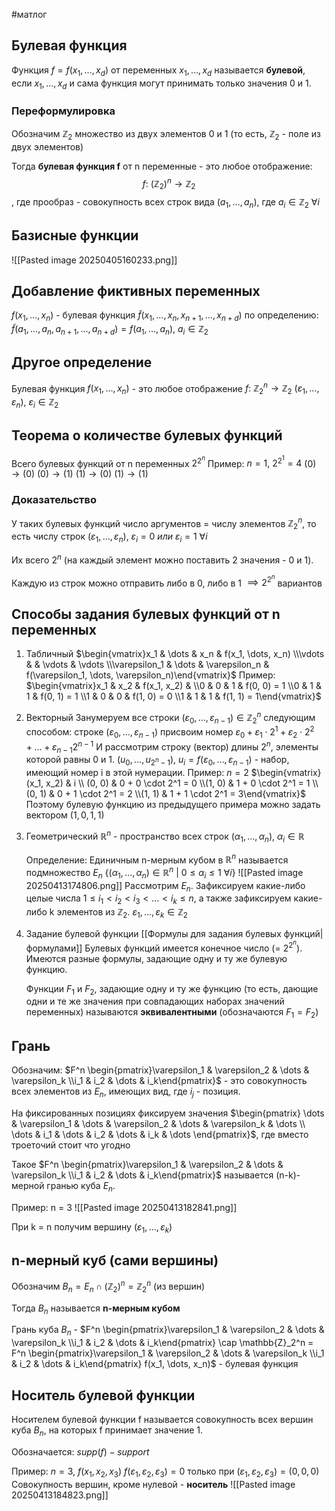 #матлог 
## Булевая функция
Функция $f = f(x_1, \dots, x_d)$ от переменных $x_1, \dots, x_d$ называется **булевой**, если $x_1, \dots, x_d$ и сама функция могут принимать только значения 0 и 1.

### Переформулировка
Обозначим $\mathbb{Z}_{2}$ множество из двух элементов 0 и 1 (то есть, $\mathbb{Z}_2$ - поле из двух элементов)

Тогда **булевая функция f** от n переменные - это любое отображение: $$f: \ (\mathbb{Z}_2)^n \to \mathbb{Z}_2$$, где прообраз - совокупность всех строк вида $(a_1, \dots, a_n)$, где $a_i \in \mathbb{Z}_2 \ \forall i$

## Базисные функции
![[Pasted image 20250405160233.png]]

## Добавление фиктивных переменных
$f(x_1, \dots, x_n)$ - булевая функция
$\tilde{f}(x_1, \dots, x_n, x_{n + 1}, \dots, x_{n + d})$ по определению:
	$\tilde{f}(a_1, \dots, a_n, a_{n + 1}, \dots, a_{n + d}) = f(a_1, \dots, a_n), \ a_i \in \mathbb{Z}_2$

## Другое определение
Булевая функция $f(x_1, \dots, x_n)$ - это любое отображение $f: \ \mathbb{Z}_2^n \to \mathbb{Z}_2 \ (\varepsilon_1, \dots, \varepsilon_n), \ \varepsilon_i \in \mathbb{Z}_2$

## Теорема о количестве булевых функций
Всего булевых функций от n переменных $2^{2^n}$
Пример: $n = 1, \ 2^{2^1} = 4$
$(0) \to (0)$
$(0) \to (1)$
$(1) \to (0)$
$(1) \to (1)$

### Доказательство
У таких булевых функций число аргументов = числу элементов $\mathbb{Z}_2^n$, то есть числу строк $(\varepsilon_1, \dots, \varepsilon_n), \ \varepsilon_i = 0 \ или \ \varepsilon_i = 1 \ \forall i$

Их всего $2^n$ (на каждый элемент можно поставить 2 значения - 0 и 1).

Каждую из строк можно отправить либо в 0, либо в 1 $\implies 2^{2^n}$ вариантов

## Способы задания булевых функций от n переменных
1) Табличный
	$\begin{vmatrix}x_1 & \dots & x_n & f(x_1, \dots, x_n) \\\vdots &  & \vdots & \vdots \\\varepsilon_1 & \dots & \varepsilon_n & f(\varepsilon_1, \dots, \varepsilon_n)\end{vmatrix}$
	Пример:
	$\begin{vmatrix}x_1 & x_2 & f(x_1, x_2) &  \\0 & 0 & 1 & f(0, 0) = 1 \\0 & 1 & 1 & f(0, 1) = 1 \\1 & 0 & 0 & f(1, 0) = 0 \\1 & 1 & 1 & f(1, 1) = 1\end{vmatrix}$
2) Векторный
	Занумеруем все строки $(\varepsilon_0, \dots, \varepsilon_{n - 1}) \in \mathbb{Z}_2^n$ следующим способом: строке $(\varepsilon_0, \dots, \varepsilon_{n - 1})$ присвоим номер $\varepsilon_0 + \varepsilon_1 \cdot 2^1 + \varepsilon_2 \cdot 2^2 + \dots + \varepsilon_{n - 1}2^{n - 1}$
	И рассмотрим строку (вектор) длины $2^n$, элементы которой равны 0 и 1. $(u_0, \dots, u_{2^n - 1}), \ u_i = f(\varepsilon_0, \dots, \varepsilon_{n - 1})$ - набор, имеющий номер i в этой нумерации.
	Пример: $n = 2$
	$\begin{vmatrix}(x_1, x_2) & i \\ (0, 0) & 0 + 0 \cdot 2^1 = 0 \\(1, 0) & 1 + 0 \cdot 2^1 = 1 \\(0, 1) & 0 + 1 \cdot 2^1 = 2 \\(1, 1) & 1 + 1 \cdot 2^1 = 3\end{vmatrix}$
	Поэтому булевую функцию из предыдущего примера можно задать вектором $(1, 0, 1, 1)$
3) Геометрический
	$\mathbb{R}^n$ - пространство всех строк $(\alpha_1, \dots, \alpha_n), \ \alpha_i \in \mathbb{R}$
	
	Определение:
	Единичным n-мерным кубом в $\mathbb{R}^n$ называется подмножество $E_n \ \{ (\alpha_1, \dots, \alpha_n) \in \mathbb{R}^n \ | \ 0 \leq \alpha_i \leq 1 \ \forall i \}$
	![[Pasted image 20250413174806.png]]
	Рассмотрим $E_n$. Зафиксируем какие-либо целые числа $1 \leq i_1 < i_2 < i_3 < \dots < i_k \leq n$, а также зафиксируем какие-либо k элементов из $\mathbb{Z}_2$. $\varepsilon_1, \dots, \varepsilon_k \in \mathbb{Z}_2$
4) Задание булевой функции [[Формулы для задания булевых функций|формулами]]
	Булевых функций имеется конечное число (= $2^{2^n}$). Имеются разные формулы, задающие одну и ту же булевую функцию. 
	
	Функции $F_1$ и $F_2$, задающие одну и ту же функцию (то есть, дающие одни и те же значения при совпадающих наборах значений переменных) называются **эквивалентными** (обозначаются $F_1 = F_2$)
## Грань
Обозначим: $F^n \begin{pmatrix}\varepsilon_1 & \varepsilon_2 & \dots & \varepsilon_k \\i_1 & i_2 & \dots & i_k\end{pmatrix}$ - это совокупность всех элементов из $E_n$, имеющих вид, где $i_j$ - позиция.

На фиксированных позициях фиксируем значения $\begin{pmatrix} \dots & \varepsilon_1 & \dots & \varepsilon_2 & \dots & \varepsilon_k & \dots \\ \dots & i_1 & \dots & i_2 & \dots & i_k & \dots \end{pmatrix}$, где вместо троеточий стоит что угодно

Такое $F^n \begin{pmatrix}\varepsilon_1 & \varepsilon_2 & \dots & \varepsilon_k \\i_1 & i_2 & \dots & i_k\end{pmatrix}$ называется (n-k)-мерной гранью куба $E_n$.

Пример: n = 3
![[Pasted image 20250413182841.png]]

При k = n получим вершину $(\varepsilon_1, \dots, \varepsilon_k)$

## n-мерный куб (сами вершины)
Обозначим $B_n = E_n \cap (\mathbb{Z}_2)^n = \mathbb{Z}_2^n$ (из вершин)

Тогда $B_n$ называется **n-мерным кубом**

Грань куба $B_n$ - $F^n \begin{pmatrix}\varepsilon_1 & \varepsilon_2 & \dots & \varepsilon_k \\i_1 & i_2 & \dots & i_k\end{pmatrix} \cap \mathbb{Z}_2^n = F^n \begin{pmatrix}\varepsilon_1 & \varepsilon_2 & \dots & \varepsilon_k \\i_1 & i_2 & \dots & i_k\end{pmatrix} f(x_1, \dots, x_n)$ - булевая функция

## Носитель булевой функции
Носителем булевой функции f называется совокупность всех вершин куба $B_n$, на которых f принимает значение 1.

Обозначается: $supp(f) - support$

Пример: $n = 3, \ f(x_1, x_2, x_3)$
$f(\varepsilon_1, \varepsilon_2, \varepsilon_3) = 0$ только при $(\varepsilon_1, \varepsilon_2, \varepsilon_3) = (0, 0, 0)$
Совокупность вершин, кроме нулевой - **носитель**
![[Pasted image 20250413184823.png]]